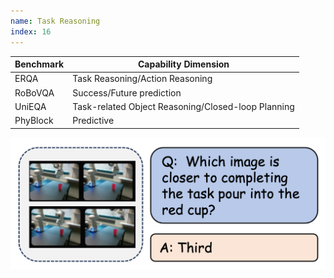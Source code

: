 ```yaml
---
name: Task Reasoning
index: 16
---
```


<div class="row">
<div class="col-8">

| **Benchmark** | **Capability Dimension**                           |
| ------------- | -------------------------------------------------- |
| ERQA          | Task Reasoning/Action Reasoning                    |
| RoBoVQA       | Success/Future prediction                          |
| UniEQA        | Task-related Object Reasoning/Closed-loop Planning |
| PhyBlock      | Predictive                                         |

</div>

<div class="col-4">

![alt text](taskreasoning.png)

</div>

</div>
